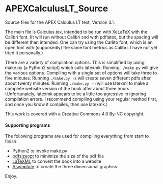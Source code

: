 APEXCalculusLT_Source
===================

Source files for the APEX Calculus LT text, Version 3.1.

The main file is Calculus.tex, intended to be run with XeLaTeX with the Calibri font. 
(It will run without Calibri and with pdflatex, but the spacing will be different than intended. One can try using the Carlito font, which is an open font with (supposedly) the same font metrics as Calibri. I have not yet tried it personally.)

There are a variety of compilation options.
This is simplified by using make.py (a Python2 script) which calls latexmk.
Running `./make.py` will give the various options.
Compiling with a single set of options will take three to five minutes.
Running `./make.py -a` will create seven different pdfs after about twenty minutes.  Running `./make.py -n` will use latexml to make a complete website version of the book after about three hours.
(Unfortunately, latexmk appears to be a little too agressive in ignoring compilation errors.  I recommend compiling using your regular method first, and once you know it compiles, then use latexmk.)

This work is covered with a Creative Commons 4.0 By-NC copyright.

#### Supporting programs
The following programs are used for compiling everything from start to finish:
* Python2 to invoke make.py
* [pdfsizeopt](https://github.com/pts/pdfsizeopt/) to minimize the size of the pdf file
* [LaTeXML](http://dlmf.nist.gov/LaTeXML/) to convert the book into a website
* [Asymptote](http://asymptote.sourceforge.net/) to create the three dimensional graphics

Enjoy.
